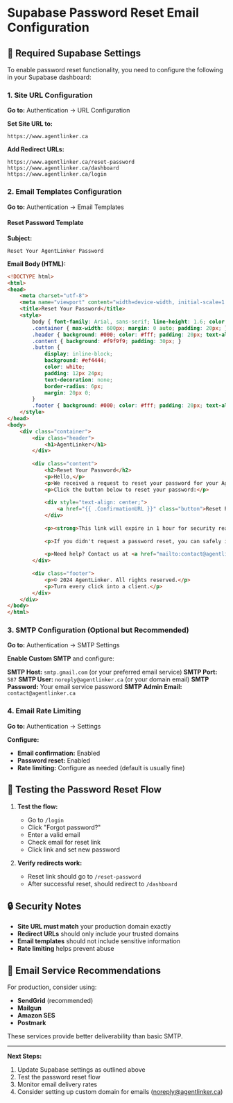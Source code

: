 # Supabase Password Reset Email Configuration

## 🔧 Required Supabase Settings

To enable password reset functionality, you need to configure the following in your Supabase dashboard:

### 1. Site URL Configuration

**Go to:** Authentication → URL Configuration

**Set Site URL to:**
```
https://www.agentlinker.ca
```

**Add Redirect URLs:**
```
https://www.agentlinker.ca/reset-password
https://www.agentlinker.ca/dashboard
https://www.agentlinker.ca/login
```

### 2. Email Templates Configuration

**Go to:** Authentication → Email Templates

#### Reset Password Template

**Subject:**
```
Reset Your AgentLinker Password
```

**Email Body (HTML):**
```html
<!DOCTYPE html>
<html>
<head>
    <meta charset="utf-8">
    <meta name="viewport" content="width=device-width, initial-scale=1.0">
    <title>Reset Your Password</title>
    <style>
        body { font-family: Arial, sans-serif; line-height: 1.6; color: #333; }
        .container { max-width: 600px; margin: 0 auto; padding: 20px; }
        .header { background: #000; color: #fff; padding: 20px; text-align: center; }
        .content { background: #f9f9f9; padding: 30px; }
        .button { 
            display: inline-block; 
            background: #ef4444; 
            color: white; 
            padding: 12px 24px; 
            text-decoration: none; 
            border-radius: 6px; 
            margin: 20px 0;
        }
        .footer { background: #000; color: #fff; padding: 20px; text-align: center; font-size: 14px; }
    </style>
</head>
<body>
    <div class="container">
        <div class="header">
            <h1>AgentLinker</h1>
        </div>
        
        <div class="content">
            <h2>Reset Your Password</h2>
            <p>Hello,</p>
            <p>We received a request to reset your password for your AgentLinker account ({{ .Email }}).</p>
            <p>Click the button below to reset your password:</p>
            
            <div style="text-align: center;">
                <a href="{{ .ConfirmationURL }}" class="button">Reset Password</a>
            </div>
            
            <p><strong>This link will expire in 1 hour for security reasons.</strong></p>
            
            <p>If you didn't request a password reset, you can safely ignore this email. Your password will remain unchanged.</p>
            
            <p>Need help? Contact us at <a href="mailto:contact@agentlinker.ca">contact@agentlinker.ca</a></p>
        </div>
        
        <div class="footer">
            <p>© 2024 AgentLinker. All rights reserved.</p>
            <p>Turn every click into a client.</p>
        </div>
    </div>
</body>
</html>
```

### 3. SMTP Configuration (Optional but Recommended)

**Go to:** Authentication → SMTP Settings

**Enable Custom SMTP** and configure:

**SMTP Host:** `smtp.gmail.com` (or your preferred email service)
**SMTP Port:** `587`
**SMTP User:** `noreply@agentlinker.ca` (or your domain email)
**SMTP Password:** Your email service password
**SMTP Admin Email:** `contact@agentlinker.ca`

### 4. Email Rate Limiting

**Go to:** Authentication → Settings

**Configure:**
- **Email confirmation:** Enabled
- **Password reset:** Enabled
- **Rate limiting:** Configure as needed (default is usually fine)

## 🚀 Testing the Password Reset Flow

1. **Test the flow:**
   - Go to `/login`
   - Click "Forgot password?"
   - Enter a valid email
   - Check email for reset link
   - Click link and set new password

2. **Verify redirects work:**
   - Reset link should go to `/reset-password`
   - After successful reset, should redirect to `/dashboard`

## 🔒 Security Notes

- **Site URL must match** your production domain exactly
- **Redirect URLs** should only include your trusted domains
- **Email templates** should not include sensitive information
- **Rate limiting** helps prevent abuse

## 📧 Email Service Recommendations

For production, consider using:
- **SendGrid** (recommended)
- **Mailgun**
- **Amazon SES**
- **Postmark**

These services provide better deliverability than basic SMTP.

---

**Next Steps:**
1. Update Supabase settings as outlined above
2. Test the password reset flow
3. Monitor email delivery rates
4. Consider setting up custom domain for emails (noreply@agentlinker.ca)
